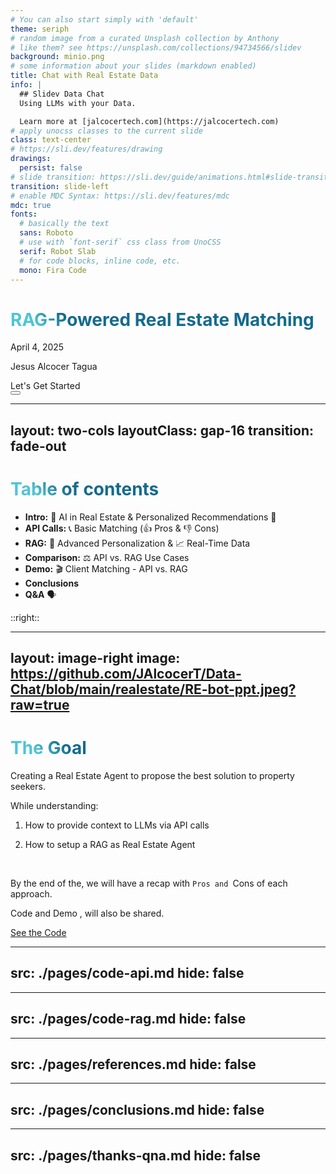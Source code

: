 ```yaml
---
# You can also start simply with 'default'
theme: seriph
# random image from a curated Unsplash collection by Anthony
# like them? see https://unsplash.com/collections/94734566/slidev
background: minio.png
# some information about your slides (markdown enabled)
title: Chat with Real Estate Data
info: |
  ## Slidev Data Chat
  Using LLMs with your Data.

  Learn more at [jalcocertech.com](https://jalcocertech.com)
# apply unocss classes to the current slide
class: text-center
# https://sli.dev/features/drawing
drawings:
  persist: false
# slide transition: https://sli.dev/guide/animations.html#slide-transitions
transition: slide-left
# enable MDC Syntax: https://sli.dev/features/mdc
mdc: true
fonts:
  # basically the text
  sans: Roboto
  # use with `font-serif` css class from UnoCSS
  serif: Robot Slab
  # for code blocks, inline code, etc.
  mono: Fira Code
---
```


# RAG-Powered Real Estate Matching

April 4, 2025

Jesus Alcocer Tagua



<div @click="$slidev.nav.next" class="mt-12 py-1" hover:bg="white op-10">
  Let's Get Started <carbon:arrow-right />
</div>

<div class="abs-br m-6 text-xl">
  <button @click="$slidev.nav.openInEditor" title="Open in Editor" class="slidev-icon-btn">
    <carbon:edit />
  </button>
  <a href="https://github.com/JAlcocerT/Data-Chat" target="_blank" class="slidev-icon-btn">
    <carbon:logo-github />
  </a>
</div>

<!--
The last comment block of each slide will be treated as slide notes. It will be visible and editable in Presenter Mode along with the slide. [Read more in the docs](https://sli.dev/guide/syntax.html#notes)
-->


---
layout: two-cols
layoutClass: gap-16
transition: fade-out
---

# Table of contents


* **Intro:** 🚀 AI in Real Estate & Personalized Recommendations 🎯
* **API Calls:** 📞 Basic Matching (👍 Pros & 👎 Cons)
* **RAG:** 🧠 Advanced Personalization & 📈 Real-Time Data
* **Comparison:** ⚖️ API vs. RAG Use Cases
* **Demo:** 🎬 Client Matching - API vs. RAG
* **Conclusions**
* **Q&A** 🗣️

::right::

<Toc text-sm minDepth="1" maxDepth="2" />

<style>
h1 {
  background-color: #2B90B6;
  background-image: linear-gradient(45deg, #4EC5D4 10%, #146b8c 20%);
  background-size: 100%;
  -webkit-background-clip: text;
  -moz-background-clip: text;
  -webkit-text-fill-color: transparent;
  -moz-text-fill-color: transparent;
}
</style>

---
layout: image-right
image: https://github.com/JAlcocerT/Data-Chat/blob/main/realestate/RE-bot-ppt.jpeg?raw=true
---

<!-- 
#image: RE-bot-ppt.jpeg
 -->

# The Goal

Creating a Real Estate Agent to propose the best solution to property seekers.

<!-- ![](/RE-bot-ppt.jpeg){width=300px lazy} -->

<div v-click>

While understanding:

1. How to provide context to LLMs via API calls

</div>

<div v-click>

2. How to setup a RAG as Real Estate Agent

</div>

<br>

<v-click>

By the end of the, we will have a recap with  <span v-mark.red="3"><code>Pros and </code>Cons</span>
of each approach.

<span v-mark.circle.orange="4">Code and Demo</span>
, will also be shared.

</v-click>

<div mt-20 v-click>

[See the Code](https://github.com/JAlcocerT/Data-Chat/tree/main/Z_DeployMe)

</div>


---
src: ./pages/code-api.md
hide: false
---



---
src: ./pages/code-rag.md
hide: false
---

---
src: ./pages/references.md
hide: false
---

---
src: ./pages/conclusions.md
hide: false
---

---
src: ./pages/thanks-qna.md
hide: false
---








<!-- <PoweredBySlidev mt-10 /> -->